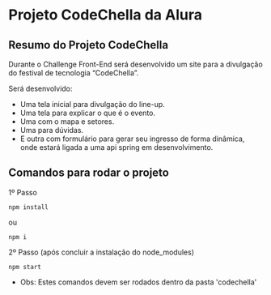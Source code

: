# Projeto CodeChella da Alura

## Resumo do Projeto CodeChella
Durante o Challenge Front-End será desenvolvido um site para a divulgação do festival de tecnologia “CodeChella”.

Será desenvolvido:
- Uma tela inicial para divulgação do line-up.
- Uma tela para explicar o que é o evento.
- Uma com o mapa e setores.
- Uma para dúvidas.
- E outra com formulário para gerar seu ingresso de forma dinâmica, onde estará ligada a uma api spring em desenvolvimento.

## Comandos para rodar o projeto
1º Passo
```
npm install
```
ou
```
npm i
```

2º Passo (após concluir a instalação do node_modules)
```
npm start
```

- Obs: Estes comandos devem ser rodados dentro da pasta 'codechella'
